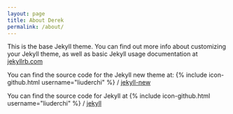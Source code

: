 ```yaml
---
layout: page
title: About Derek
permalink: /about/
---
```


This is the base Jekyll theme. You can find out more info about customizing your Jekyll theme, as well as basic Jekyll usage documentation at [jekyllrb.com](http://jekyllrb.com/)

You can find the source code for the Jekyll new theme at:
{% include icon-github.html username="liuderchi" %} /
[jekyll-new](https://github.com/jglovier/jekyll-new)

You can find the source code for Jekyll at
{% include icon-github.html username="liuderchi" %} /
[jekyll](https://github.com/jekyll/jekyll)
